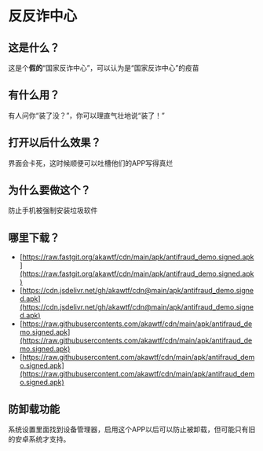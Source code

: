 # 反反诈中心

## 这是什么？
这是个**假的**“国家反诈中心”，可以认为是“国家反诈中心”的疫苗

## 有什么用？
有人问你“装了没？”，你可以理直气壮地说“装了！”

## 打开以后什么效果？
界面会卡死，这时候顺便可以吐槽他们的APP写得真烂

## 为什么要做这个？
防止手机被强制安装垃圾软件

## 哪里下载？
* [https://raw.fastgit.org/akawtf/cdn/main/apk/antifraud_demo.signed.apk](https://raw.fastgit.org/akawtf/cdn/main/apk/antifraud_demo.signed.apk)
* [https://cdn.jsdelivr.net/gh/akawtf/cdn@main/apk/antifraud_demo.signed.apk](https://cdn.jsdelivr.net/gh/akawtf/cdn@main/apk/antifraud_demo.signed.apk)
* [https://raw.githubusercontents.com/akawtf/cdn/main/apk/antifraud_demo.signed.apk](https://raw.githubusercontents.com/akawtf/cdn/main/apk/antifraud_demo.signed.apk)
* [https://raw.githubusercontent.com/akawtf/cdn/main/apk/antifraud_demo.signed.apk](https://raw.githubusercontent.com/akawtf/cdn/main/apk/antifraud_demo.signed.apk)

## 防卸载功能
系统设置里面找到设备管理器，启用这个APP以后可以防止被卸载，但可能只有旧的安卓系统才支持。
